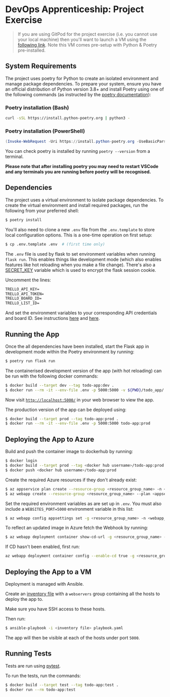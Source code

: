 # DevOps Apprenticeship: Project Exercise

> If you are using GitPod for the project exercise (i.e. you cannot use your local machine) then you'll want to launch a VM using the [following link](https://gitpod.io/#https://github.com/CorndelWithSoftwire/DevOps-Course-Starter). Note this VM comes pre-setup with Python & Poetry pre-installed.

## System Requirements

The project uses poetry for Python to create an isolated environment and manage package dependencies. To prepare your system, ensure you have an official distribution of Python version 3.8+ and install Poetry using one of the following commands (as instructed by the [poetry documentation](https://python-poetry.org/docs/#system-requirements)):

### Poetry installation (Bash)

```bash
curl -sSL https://install.python-poetry.org | python3 -
```

### Poetry installation (PowerShell)

```powershell
(Invoke-WebRequest -Uri https://install.python-poetry.org -UseBasicParsing).Content | py -
```

You can check poetry is installed by running `poetry --version` from a terminal.

**Please note that after installing poetry you may need to restart VSCode and any terminals you are running before poetry will be recognised.**

## Dependencies

The project uses a virtual environment to isolate package dependencies. To create the virtual environment and install required packages, run the following from your preferred shell:

```bash
$ poetry install
```

You'll also need to clone a new `.env` file from the `.env.template` to store local configuration options. This is a one-time operation on first setup:

```bash
$ cp .env.template .env  # (first time only)
```

The `.env` file is used by flask to set environment variables when running `flask run`. This enables things like development mode (which also enables features like hot reloading when you make a file change). There's also a [SECRET_KEY](https://flask.palletsprojects.com/en/2.3.x/config/#SECRET_KEY) variable which is used to encrypt the flask session cookie.

Uncomment the lines:

```markdown
TRELLO_API_KEY=
TRELLO_API_TOKEN=
TRELLO_BOARD_ID=
TRELLO_LIST_ID=
```

And set the environment variables to your corresponding API credentials and board ID.
See instructions [here](https://developer.atlassian.com/cloud/trello/guides/rest-api/api-introduction/#managing-your-api-key)
and [here](https://developer.atlassian.com/cloud/trello/guides/rest-api/api-introduction/#boards).

## Running the App

Once the all dependencies have been installed, start the Flask app in development mode within the Poetry environment by running:
```bash
$ poetry run flask run
```

The containerised development version of the app (with hot reloading) can be run with the following docker commands:

```bash
$ docker build --target dev --tag todo-app:dev .
$ docker run --rm -it --env-file .env -p 5000:5000 -v ${PWD}/todo_app/:/opt/app/todo_app/ todo-app:dev
```

Now visit [`http://localhost:5000/`](http://localhost:5000/) in your web browser to view the app.

The production version of the app can be deployed using:

```bash
$ docker build --target prod --tag todo-app:prod .
$ docker run --rm -it --env-file .env -p 5000:5000 todo-app:prod
```

## Deploying the App to Azure

Build and push the container image to dockerhub by running:

```bash
$ docker login
$ docker build --target prod --tag <docker hub username>/todo-app:prod .
$ docker push <docker hub username>/todo-app:prod
```

Create the required Azure resources if they don't already exist:

```bash
$ az appservice plan create --resource-group <resource_group_name> -n <appservice_plan_name> --sku B1 --is-linux
$ az webapp create --resource-group <resource_group_name> --plan <appservice_plan_name> --name <webapp_name> --deployment-container-image-name docker.io/<dockerhub_username>/todo-app:prod
```

Set the required environment variables as are set up in `.env`.
You must also include a `WEBSITES_PORT=5000` environment variable in this list:

```bash
$ az webapp config appsettings set -g <resource_group_name> -n <webapp_name> --settings FLASK_APP=todo_app/app WEBSITES_PORT=5000 ...
```

To reflect an updated image in Azure fetch the Webhook by running:

```bash
$ az webapp deployment container show-cd-url -g <resource_group_name> -n <webapp_name>
```

If CD hasn't been enabled, first run:

```bash
az webapp deployment container config --enable-cd true -g <resource_group_name> -n <webapp_name>
```

## Deploying the App to a VM

Deployment is managed with Ansible.

Create an [inventory file](https://docs.ansible.com/ansible/latest/inventory_guide/intro_inventory.html)
with a `webservers` group containing all the hosts to deploy the app to.

Make sure you have SSH access to these hosts.

Then run:
```bash
$ ansible-playbook -i <inventory file> playbook.yaml
```

The app will then be visible at each of the hosts under port `5000`.

## Running Tests

Tests are run using [pytest](https://docs.pytest.org/en/8.0.x/).

To run the tests, run the commands:

```bash
$ docker build --target test --tag todo-app:test .
$ docker run --rm todo-app:test
```
